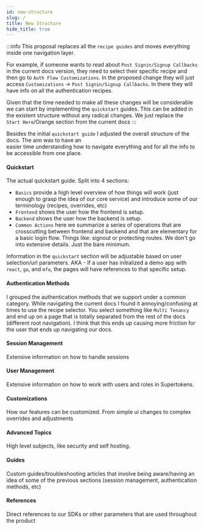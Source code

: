 ```yaml
---
id: new-structure
slug: /
title: New Structure
hide_title: true
---
```

:::info
This proposal replaces all the `recipe guides` and moves everything inside one navigation layer.

For example, if someone wants to read about `Post Signin/Signup Callbacks` in the current docs version, they need
to select their specific recipe and then go to `Auth Flow Customizations`. In the proposed change they will just access `Customizations` -> `Post Signin/Signup Callbacks`. In there they will have info on all the authentication recipes.

Given that the time needed to make all these changes will be considerable we can start by implementing the `quickstart` guides. This can be added in the existent structure without
any radical changes. We just replace the `Start Here`/Orange section from the current docs
:::

Besides the initial `quickstart guide` I adjusted the overall structure of the docs. The aim was to have an  
easier time understanding how to navigate everything and for all the info to be accessible from one place.

#### Quickstart

The actual quickstart guide. Split into 4 sections:

- `Basics` provide a high level overview of how things will work (just enough to grasp the idea of our core service) and introduce some of our terminology (recipes, overrides, etc)
- `Frontend` shows the user how the frontend is setup.
- `Backend` shows the user how the backend is setup.
- `Common Actions` here we summarize a series of operations that are crosscutting between frontend and backend and
  that are elementary for a basic login flow. Things like: signout or protecting routes. We don't go into extensive details. Just the bare minimum.

Information in the `quickstart` section will be adjustable based on user selection/url parameters. AKA - If a user has initialized a demo app with `react`, `go`, and `mfa`, the pages will have references to that specific setup.

#### Authentication Methods

I grouped the authentication methods that we support under a common category.
While navigating the current docs I found it annoying/confusing at times to
use the recipe selector. You select something like `Multi Tenancy` and end up on a page that is totally separated from the rest of the docs (different root navigation). I think that this ends up causing more friction for the user that ends up navigating our docs.

#### Session Management

Extensive information on how to handle sessions

#### User Management

Extensive information on how to work with users and roles in Supertokens.

#### Customizations

How our features can be customized. From simple ui changes to complex overrides and adjustments

#### Advanced Topics

High level subjects, like security and self hosting.

#### Guides

Custom guides/troubleshooting articles that involve being aware/having an idea of some of the previous sections (session management, authentication methods, etc)

#### References

Direct references to our SDKs or other parameters that are used throughout the product

